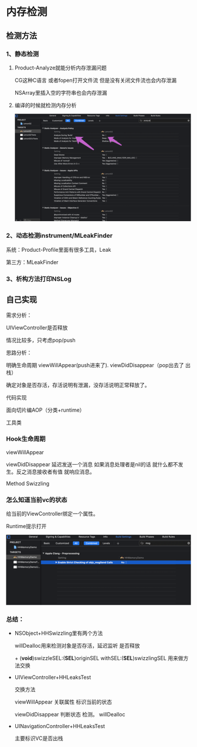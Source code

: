 # 内存检测

## 检测方法

### 1、静态检测

1. Product-Analyze就能分析内存泄漏问题

   CG这种C语言 或者fopen打开文件流 但是没有关闭文件流也会内存泄漏 

   NSArray里插入空的字符串也会内存泄漏

2. 编译的时候就检测内存分析

   ![image-20200823215656109](assets/image-20200823215656109.png)

### 2、动态检测instrument/MLeakFinder

系统：Product-Profile里面有很多工具，Leak

第三方：MLeakFinder

### 3、析构方法打印NSLog

## 自己实现

需求分析：

UIViewController是否释放

情况比较多，只考虑pop/push

思路分析：

明确生命周期 viewWillAppear(push进来了).  viewDidDisappear（pop出去了 出栈）

确定对象是否存活，存活说明有泄漏，没存活说明正常释放了。

代码实现

面向切片编AOP（分类+runtime）

工具类

### Hook生命周期

viewWillAppear

viewDidDisappear 延迟发送一个消息 如果消息处理者是nil的话 就什么都不发生。反之消息接收者有值 就响应消息。

Method Swizzling

### 怎么知道当前vc的状态

给当前的ViewController绑定一个属性。

Runtime提示打开

![image-20200823221957865](assets/image-20200823221957865.png)

### 总结：

- NSObject+HHSwizzling里有两个方法

  willDealloc用来检测对象是否存活，延迟监听 是否释放

  \+ (**void**)swizzleSEL:(**SEL**)originSEL withSEL:(**SEL**)swizzlingSEL 用来做方法交换

- UIViewController+HHLeaksTest

  交换方法

  viewWillAppear   关联属性  标识当前的状态

  viewDidDisappear   判断状态 检测。   willDealloc

- UINavigationController+HHLeaksTest

  主要标识VC是否出栈

